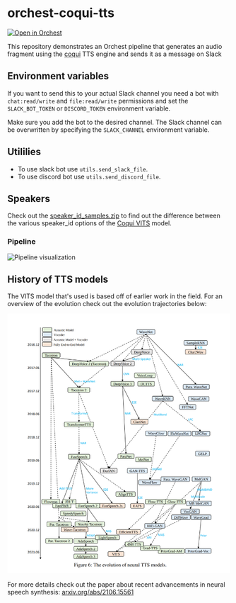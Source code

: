 # orchest-coqui-tts

[![Open in Orchest](https://github.com/orchest/orchest-examples/raw/main/imgs/open_in_orchest.svg)](https://cloud.orchest.io/?import_url=your-repo-url)

This repository demonstrates an Orchest pipeline that generates an audio fragment using the [coqui](https://github.com/coqui-ai/TTS) TTS engine and sends it as a message on Slack

## Environment variables
If you want to send this to your actual Slack channel you need a bot with `chat:read/write` and `file:read/write` permissions and set the `SLACK_BOT_TOKEN` or `DISCORD_TOKEN` environment variable.

Make sure you add the bot to the desired channel. The Slack channel can be overwritten by specifying the `SLACK_CHANNEL` environment variable.

## Utililies
- To use slack bot use `utils.send_slack_file`.
- To use discord bot use `utils.send_discord_file`.


## Speakers

Check out the [speaker_id_samples.zip](speaker_id_samples.zip) to find out the difference between the various speaker_id options of the [Coqui VITS](https://tts.readthedocs.io/en/latest/models/vits.html) model.

### Pipeline

![Pipeline visualization](https://pviz.orchest.io/?pipeline=https://github.com/ricklamers/orchest-coqui-tts/blob/main/main.orchest)

## History of TTS models

The VITS model that's used is based off of earlier work in the field. For an overview of the evolution check out the evolution trajectories below:

![Evolution of TTS models](tts-history.png)

For more details check out the paper about recent advancements in neural speech synthesis: [arxiv.org/abs/2106.15561](https://arxiv.org/abs/2106.15561)
